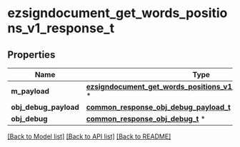 # ezsigndocument_get_words_positions_v1_response_t

## Properties
Name | Type | Description | Notes
------------ | ------------- | ------------- | -------------
**m_payload** | [**ezsigndocument_get_words_positions_v1_response_m_payload_t**](ezsigndocument_get_words_positions_v1_response_m_payload.md) \* |  | 
**obj_debug_payload** | [**common_response_obj_debug_payload_t**](common_response_obj_debug_payload.md) \* |  | [optional] 
**obj_debug** | [**common_response_obj_debug_t**](common_response_obj_debug.md) \* |  | [optional] 

[[Back to Model list]](../README.md#documentation-for-models) [[Back to API list]](../README.md#documentation-for-api-endpoints) [[Back to README]](../README.md)


